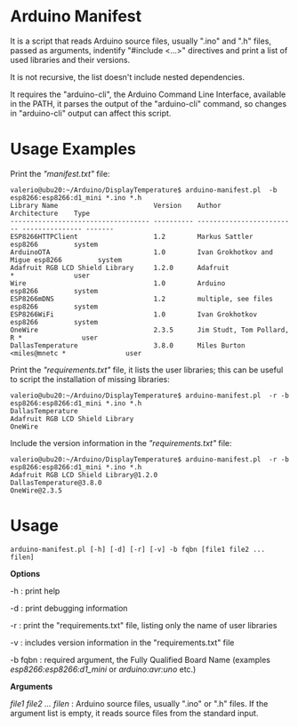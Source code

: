 # Arduino Manifest

It is a script that reads Arduino source files, usually ".ino" and
".h" files, passed as arguments, indentify "#include <...>" directives
and print a list of used libraries and their versions.

It is not recursive, the list doesn't include nested dependencies.

It requires the "arduino-cli", the Arduino Command Line Interface,
available in the PATH, it parses the output of the "arduino-cli"
command, so changes in "arduino-cli" output can affect this script.

# Usage Examples

Print the *"manifest.txt"* file:

```
valerio@ubu20:~/Arduino/DisplayTemperature$ arduino-manifest.pl  -b esp8266:esp8266:d1_mini *.ino *.h
Library Name                        Version    Author                    Architecture    Type
----------------------------------- ---------- ------------------------- --------------- -------
ESP8266HTTPClient                   1.2        Markus Sattler            esp8266         system
ArduinoOTA                          1.0        Ivan Grokhotkov and Migue esp8266         system
Adafruit RGB LCD Shield Library     1.2.0      Adafruit                  *               user
Wire                                1.0        Arduino                   esp8266         system
ESP8266mDNS                         1.2        multiple, see files       esp8266         system
ESP8266WiFi                         1.0        Ivan Grokhotkov           esp8266         system
OneWire                             2.3.5      Jim Studt, Tom Pollard, R *               user
DallasTemperature                   3.8.0      Miles Burton <miles@mnetc *               user
```

Print the *"requirements.txt"* file, it lists the user libraries; this
can be useful to script the installation of missing libraries:

```
valerio@ubu20:~/Arduino/DisplayTemperature$ arduino-manifest.pl  -r -b esp8266:esp8266:d1_mini *.ino *.h
DallasTemperature
Adafruit RGB LCD Shield Library
OneWire

```

Include the version information in the *"requirements.txt"* file:

```
valerio@ubu20:~/Arduino/DisplayTemperature$ arduino-manifest.pl  -r -b esp8266:esp8266:d1_mini *.ino *.h
Adafruit RGB LCD Shield Library@1.2.0
DallasTemperature@3.8.0
OneWire@2.3.5

```

# Usage

```
arduino-manifest.pl [-h] [-d] [-r] [-v] -b fqbn [file1 file2 ... filen]
```

**Options**

-h
: print help

-d
: print debugging information

-r
: print the "requirements.txt" file, listing only the name of user
libraries

-v
: includes version information in the "requirements.txt" file

-b fqbn
: required argument, the Fully Qualified Board Name (examples
*esp8266:esp8266:d1_mini* or *arduino:avr:uno* etc.)

**Arguments**

*file1 file2 ... filen*
: Arduino source files, usually ".ino" or ".h" files. If the argument
list is empty, it reads source files from the standard input.
